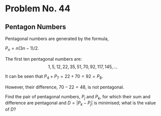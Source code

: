 # Problem No. 44
## Pentagon Numbers

Pentagonal numbers are generated by the formula, 

$P_n=n(3n-1)/2$. 

The first ten pentagonal numbers are:
$$1, 5, 12, 22, 35, 51, 70, 92, 117, 145, ...$$

It can be seen that $P_4 + P_7 = 22 + 70 = 92 = P_8$. 

However, their difference, $70 - 22 = 48$, is not pentagonal.


Find the pair of pentagonal numbers, $P_j$ and $P_k$, for which their sum and difference are pentagonal and $D = |P_k - P_j|$ is minimised; what is the value of $D$?
